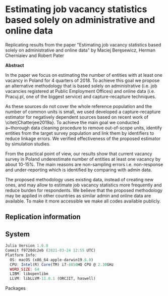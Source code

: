 # Estimating job vacancy statistics based solely on administrative and online data

Replicating results from the paper "Estimating job vacancy statistics based solely on administrative and online data" by Maciej Beręsewicz, Herman Cherniaiev and Robert Pater

**Abstract**

In the paper we focus on estimating the number of entities with at least one vacancy in Poland for 4 quarters of 2018.  To achieve this goal we propose an alternative methodology that is based solely on administrative (i.e. job vacancies registered at Public Employment Offices) and online data (i.e. Pracuj.pl, one of the biggest service) and capture-recapture techniques. 

As these sources do not cover the whole reference population and the number of common units is small, we used developed a capture-recapture estimator for negatively dependent sources based on recent work of \citet{Chatterjee2019a}. To achieve the main goal we conducted a~thorough data cleaning procedure to remove out-of-scope units, identify entities from the target survey population and link them by identifiers to reduce linkage errors. We verified effectiveness of the proposed estimator by simulation studies.

From the practical point of view, our results show that current vacancy survey in Poland underestimate number of entities at least one vacancy by about 10-15\%. The main reasons are non-sampling errors i.e. non-response and under-reporting which is identified by comparing with admin data.  

The proposed methodology uses existing data, instead of creating new ones, and may allow to estimate job vacancy statistics more frequently and reduce burden for respondents. We believe that the proposed methodology may be applied in other countries as similar admin and online data are available. To make it more accessible we make all codes available publicly. 


## Replication information

## System

```julia
Julia Version 1.6.0
Commit f9720dc2eb (2021-03-24 12:55 UTC)
Platform Info:
  OS: macOS (x86_64-apple-darwin19.6.0)
  CPU: Intel(R) Core(TM) i7-4850HQ CPU @ 2.30GHz
  WORD_SIZE: 64
  LIBM: libopenlibm
  LLVM: libLLVM-11.0.1 (ORCJIT, haswell)
```

Packages

```

```
